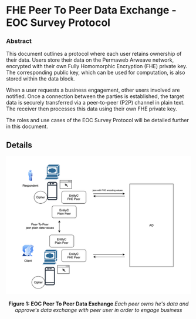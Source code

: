 # FHE Peer To Peer Data Exchange - EOC Survey Protocol

### Abstract

This document outlines a protocol where each user retains ownership of their data. Users store their data on the Permaweb Arweave network, encrypted with their own Fully Homomorphic Encryption (FHE) private key. The corresponding public key, which can be used for computation, is also stored within the data block.

When a user requests a business engagement, other users involved are notified. Once a connection between the parties is established, the target data is securely transferred via a peer-to-peer (P2P) channel in plain text. The receiver then processes this data using their own FHE private key.

The roles and use cases of the EOC Survey Protocol will be detailed further in this document.

## Details

![FHE Peer To Peer Data Exchange](images/FHEPeerToPeerDataExchange.png)

<center><b>Figure 1: EOC Peer To Peer Data Exchange</b>  <i>Each peer owns he's data and approve's data exchange with peer user in order to engage business</i></center>
